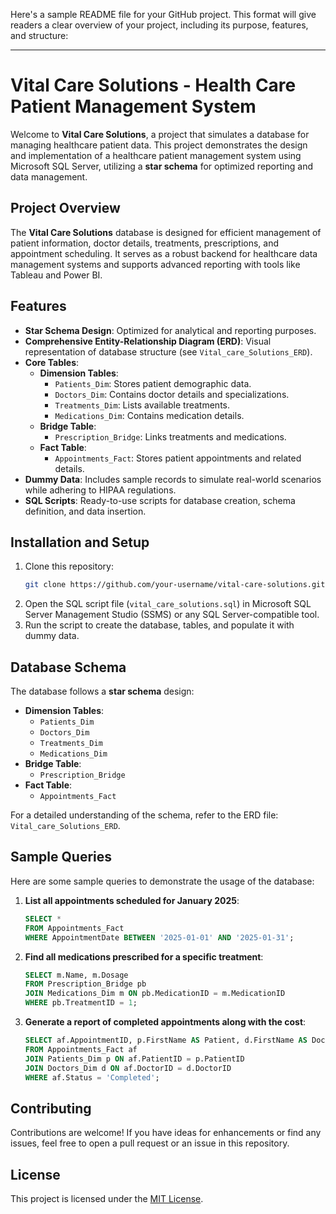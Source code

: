 Here's a sample README file for your GitHub project. This format will give readers a clear overview of your project, including its purpose, features, and structure:

---

# Vital Care Solutions - Health Care Patient Management System

Welcome to **Vital Care Solutions**, a project that simulates a database for managing healthcare patient data. This project demonstrates the design and implementation of a healthcare patient management system using Microsoft SQL Server, utilizing a **star schema** for optimized reporting and data management.

## Project Overview

The **Vital Care Solutions** database is designed for efficient management of patient information, doctor details, treatments, prescriptions, and appointment scheduling. It serves as a robust backend for healthcare data management systems and supports advanced reporting with tools like Tableau and Power BI.

## Features

- **Star Schema Design**: Optimized for analytical and reporting purposes.
- **Comprehensive Entity-Relationship Diagram (ERD)**: Visual representation of database structure (see `Vital_care_Solutions_ERD`).
- **Core Tables**:
  - **Dimension Tables**:
    - `Patients_Dim`: Stores patient demographic data.
    - `Doctors_Dim`: Contains doctor details and specializations.
    - `Treatments_Dim`: Lists available treatments.
    - `Medications_Dim`: Contains medication details.
  - **Bridge Table**:
    - `Prescription_Bridge`: Links treatments and medications.
  - **Fact Table**:
    - `Appointments_Fact`: Stores patient appointments and related details.
- **Dummy Data**: Includes sample records to simulate real-world scenarios while adhering to HIPAA regulations.
- **SQL Scripts**: Ready-to-use scripts for database creation, schema definition, and data insertion.

## Installation and Setup

1. Clone this repository:
   ```bash
   git clone https://github.com/your-username/vital-care-solutions.git
   ```
2. Open the SQL script file (`vital_care_solutions.sql`) in Microsoft SQL Server Management Studio (SSMS) or any SQL Server-compatible tool.
3. Run the script to create the database, tables, and populate it with dummy data.

## Database Schema

The database follows a **star schema** design:
- **Dimension Tables**:
  - `Patients_Dim`
  - `Doctors_Dim`
  - `Treatments_Dim`
  - `Medications_Dim`
- **Bridge Table**:
  - `Prescription_Bridge`
- **Fact Table**:
  - `Appointments_Fact`

For a detailed understanding of the schema, refer to the ERD file: `Vital_care_Solutions_ERD`.

## Sample Queries

Here are some sample queries to demonstrate the usage of the database:

1. **List all appointments scheduled for January 2025**:
   ```sql
   SELECT * 
   FROM Appointments_Fact 
   WHERE AppointmentDate BETWEEN '2025-01-01' AND '2025-01-31';
   ```

2. **Find all medications prescribed for a specific treatment**:
   ```sql
   SELECT m.Name, m.Dosage
   FROM Prescription_Bridge pb
   JOIN Medications_Dim m ON pb.MedicationID = m.MedicationID
   WHERE pb.TreatmentID = 1;
   ```

3. **Generate a report of completed appointments along with the cost**:
   ```sql
   SELECT af.AppointmentID, p.FirstName AS Patient, d.FirstName AS Doctor, af.Cost
   FROM Appointments_Fact af
   JOIN Patients_Dim p ON af.PatientID = p.PatientID
   JOIN Doctors_Dim d ON af.DoctorID = d.DoctorID
   WHERE af.Status = 'Completed';
   ```

## Contributing

Contributions are welcome! If you have ideas for enhancements or find any issues, feel free to open a pull request or an issue in this repository.

## License

This project is licensed under the [MIT License](LICENSE).

